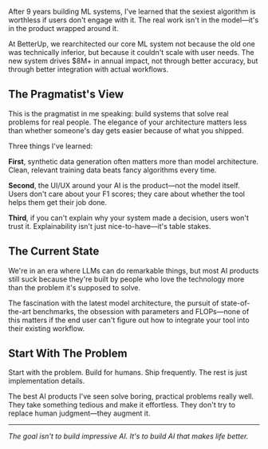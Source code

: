 After 9 years building ML systems, I've learned that the sexiest algorithm is worthless if users don't engage with it. The real work isn't in the model—it's in the product wrapped around it.

At BetterUp, we rearchitected our core ML system not because the old one was technically inferior, but because it couldn't scale with user needs. The new system drives $8M+ in annual impact, not through better accuracy, but through better integration with actual workflows.

## The Pragmatist's View

This is the pragmatist in me speaking: build systems that solve real problems for real people. The elegance of your architecture matters less than whether someone's day gets easier because of what you shipped.

Three things I've learned:

**First**, synthetic data generation often matters more than model architecture. Clean, relevant training data beats fancy algorithms every time.

**Second**, the UI/UX around your AI is the product—not the model itself. Users don't care about your F1 scores; they care about whether the tool helps them get their job done.

**Third**, if you can't explain why your system made a decision, users won't trust it. Explainability isn't just nice-to-have—it's table stakes.

## The Current State

We're in an era where LLMs can do remarkable things, but most AI products still suck because they're built by people who love the technology more than the problem it's supposed to solve.

The fascination with the latest model architecture, the pursuit of state-of-the-art benchmarks, the obsession with parameters and FLOPs—none of this matters if the end user can't figure out how to integrate your tool into their existing workflow.

## Start With The Problem

Start with the problem. Build for humans. Ship frequently. The rest is just implementation details.

The best AI products I've seen solve boring, practical problems really well. They take something tedious and make it effortless. They don't try to replace human judgment—they augment it.

---

*The goal isn't to build impressive AI. It's to build AI that makes life better.*